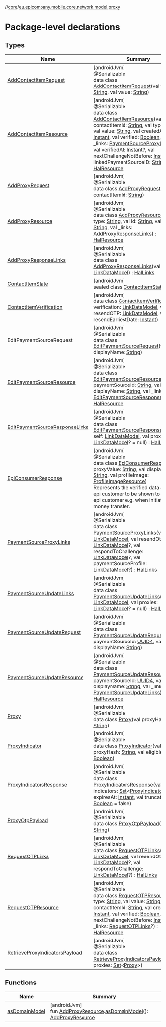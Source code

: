 //[core](../../index.md)/[eu.epicompany.mobile.core.network.model.proxy](index.md)

# Package-level declarations

## Types

| Name | Summary |
|---|---|
| [AddContactItemRequest](-add-contact-item-request/index.md) | [androidJvm]<br>@Serializable<br>data class [AddContactItemRequest](-add-contact-item-request/index.md)(val type: [String](https://kotlinlang.org/api/latest/jvm/stdlib/kotlin/-string/index.html), val value: [String](https://kotlinlang.org/api/latest/jvm/stdlib/kotlin/-string/index.html)) |
| [AddContactItemResource](-add-contact-item-resource/index.md) | [androidJvm]<br>@Serializable<br>data class [AddContactItemResource](-add-contact-item-resource/index.md)(val contactItemId: [String](https://kotlinlang.org/api/latest/jvm/stdlib/kotlin/-string/index.html), val type: [String](https://kotlinlang.org/api/latest/jvm/stdlib/kotlin/-string/index.html), val value: [String](https://kotlinlang.org/api/latest/jvm/stdlib/kotlin/-string/index.html), val createdAt: [Instant](https://developer.android.com/reference/kotlin/java/time/Instant.html), val verified: [Boolean](https://kotlinlang.org/api/latest/jvm/stdlib/kotlin/-boolean/index.html), val _links: [PaymentSourceProxyLinks](-payment-source-proxy-links/index.md)?, val verifiedAt: [Instant](https://developer.android.com/reference/kotlin/java/time/Instant.html)?, val nextChallengeNotBefore: [Instant](https://developer.android.com/reference/kotlin/java/time/Instant.html)?, val linkedPaymentSourceID: [String](https://kotlinlang.org/api/latest/jvm/stdlib/kotlin/-string/index.html)?) : [HalResource](../eu.epicompany.mobile.core.network.hypermedia/-hal-resource/index.md) |
| [AddProxyRequest](-add-proxy-request/index.md) | [androidJvm]<br>@Serializable<br>data class [AddProxyRequest](-add-proxy-request/index.md)(val contactItemId: [String](https://kotlinlang.org/api/latest/jvm/stdlib/kotlin/-string/index.html)) |
| [AddProxyResource](-add-proxy-resource/index.md) | [androidJvm]<br>@Serializable<br>data class [AddProxyResource](-add-proxy-resource/index.md)(val type: [String](https://kotlinlang.org/api/latest/jvm/stdlib/kotlin/-string/index.html), val id: [String](https://kotlinlang.org/api/latest/jvm/stdlib/kotlin/-string/index.html), val value: [String](https://kotlinlang.org/api/latest/jvm/stdlib/kotlin/-string/index.html), val _links: [AddProxyResponseLinks](-add-proxy-response-links/index.md)) : [HalResource](../eu.epicompany.mobile.core.network.hypermedia/-hal-resource/index.md) |
| [AddProxyResponseLinks](-add-proxy-response-links/index.md) | [androidJvm]<br>@Serializable<br>data class [AddProxyResponseLinks](-add-proxy-response-links/index.md)(val self: [LinkDataModel](../eu.epicompany.mobile.core.network.hypermedia/-link-data-model/index.md)) : [HalLinks](../eu.epicompany.mobile.core.network.hypermedia/-hal-links/index.md) |
| [ContactItemState](-contact-item-state/index.md) | [androidJvm]<br>sealed class [ContactItemState](-contact-item-state/index.md) |
| [ContactItemVerification](-contact-item-verification/index.md) | [androidJvm]<br>data class [ContactItemVerification](-contact-item-verification/index.md)(val verification: [LinkDataModel](../eu.epicompany.mobile.core.network.hypermedia/-link-data-model/index.md), val resendOTP: [LinkDataModel](../eu.epicompany.mobile.core.network.hypermedia/-link-data-model/index.md), val resendEarliestDate: [Instant](https://developer.android.com/reference/kotlin/java/time/Instant.html)) |
| [EditPaymentSourceRequest](-edit-payment-source-request/index.md) | [androidJvm]<br>@Serializable<br>data class [EditPaymentSourceRequest](-edit-payment-source-request/index.md)(val displayName: [String](https://kotlinlang.org/api/latest/jvm/stdlib/kotlin/-string/index.html)) |
| [EditPaymentSourceResource](-edit-payment-source-resource/index.md) | [androidJvm]<br>@Serializable<br>data class [EditPaymentSourceResource](-edit-payment-source-resource/index.md)(val paymentSourceId: [String](https://kotlinlang.org/api/latest/jvm/stdlib/kotlin/-string/index.html), val displayName: [String](https://kotlinlang.org/api/latest/jvm/stdlib/kotlin/-string/index.html), val _links: [EditPaymentSourceResponseLinks](-edit-payment-source-response-links/index.md)) : [HalResource](../eu.epicompany.mobile.core.network.hypermedia/-hal-resource/index.md) |
| [EditPaymentSourceResponseLinks](-edit-payment-source-response-links/index.md) | [androidJvm]<br>@Serializable<br>data class [EditPaymentSourceResponseLinks](-edit-payment-source-response-links/index.md)(val self: [LinkDataModel](../eu.epicompany.mobile.core.network.hypermedia/-link-data-model/index.md), val proxies: [LinkDataModel](../eu.epicompany.mobile.core.network.hypermedia/-link-data-model/index.md)? = null) : [HalLinks](../eu.epicompany.mobile.core.network.hypermedia/-hal-links/index.md) |
| [EpiConsumerResponse](-epi-consumer-response/index.md) | [androidJvm]<br>@Serializable<br>data class [EpiConsumerResponse](-epi-consumer-response/index.md)(val proxyValue: [String](https://kotlinlang.org/api/latest/jvm/stdlib/kotlin/-string/index.html), val displayName: [String](https://kotlinlang.org/api/latest/jvm/stdlib/kotlin/-string/index.html), val profileImage: [ProfileImageResource](../eu.epicompany.mobile.core.network.model/-profile-image-resource/index.md))<br>Represents the verified data about an epi customer to be shown to another epi customer e.g. when initiating a money transfer. |
| [PaymentSourceProxyLinks](-payment-source-proxy-links/index.md) | [androidJvm]<br>@Serializable<br>data class [PaymentSourceProxyLinks](-payment-source-proxy-links/index.md)(val self: [LinkDataModel](../eu.epicompany.mobile.core.network.hypermedia/-link-data-model/index.md), val resendOtp: [LinkDataModel](../eu.epicompany.mobile.core.network.hypermedia/-link-data-model/index.md)?, val respondToChallenge: [LinkDataModel](../eu.epicompany.mobile.core.network.hypermedia/-link-data-model/index.md)?, val paymentSourceProfile: [LinkDataModel](../eu.epicompany.mobile.core.network.hypermedia/-link-data-model/index.md)?) : [HalLinks](../eu.epicompany.mobile.core.network.hypermedia/-hal-links/index.md) |
| [PaymentSourceUpdateLinks](-payment-source-update-links/index.md) | [androidJvm]<br>@Serializable<br>data class [PaymentSourceUpdateLinks](-payment-source-update-links/index.md)(val self: [LinkDataModel](../eu.epicompany.mobile.core.network.hypermedia/-link-data-model/index.md), val proxies: [LinkDataModel](../eu.epicompany.mobile.core.network.hypermedia/-link-data-model/index.md)? = null) : [HalLinks](../eu.epicompany.mobile.core.network.hypermedia/-hal-links/index.md) |
| [PaymentSourceUpdateRequest](-payment-source-update-request/index.md) | [androidJvm]<br>@Serializable<br>data class [PaymentSourceUpdateRequest](-payment-source-update-request/index.md)(val paymentSourceId: [UUID4](../eu.epicompany.mobile.core.datatypes/index.md#545543244%2FClasslikes%2F-1060529556), val displayName: [String](https://kotlinlang.org/api/latest/jvm/stdlib/kotlin/-string/index.html)) |
| [PaymentSourceUpdateResource](-payment-source-update-resource/index.md) | [androidJvm]<br>@Serializable<br>data class [PaymentSourceUpdateResource](-payment-source-update-resource/index.md)(val paymentSourceId: [UUID4](../eu.epicompany.mobile.core.datatypes/index.md#545543244%2FClasslikes%2F-1060529556), val displayName: [String](https://kotlinlang.org/api/latest/jvm/stdlib/kotlin/-string/index.html), val _links: [PaymentSourceUpdateLinks](-payment-source-update-links/index.md)) : [HalResource](../eu.epicompany.mobile.core.network.hypermedia/-hal-resource/index.md) |
| [Proxy](-proxy/index.md) | [androidJvm]<br>@Serializable<br>data class [Proxy](-proxy/index.md)(val proxyHash: [String](https://kotlinlang.org/api/latest/jvm/stdlib/kotlin/-string/index.html)) |
| [ProxyIndicator](-proxy-indicator/index.md) | [androidJvm]<br>@Serializable<br>data class [ProxyIndicator](-proxy-indicator/index.md)(val proxyHash: [String](https://kotlinlang.org/api/latest/jvm/stdlib/kotlin/-string/index.html), val eligible: [Boolean](https://kotlinlang.org/api/latest/jvm/stdlib/kotlin/-boolean/index.html)) |
| [ProxyIndicatorsResponse](-proxy-indicators-response/index.md) | [androidJvm]<br>@Serializable<br>data class [ProxyIndicatorsResponse](-proxy-indicators-response/index.md)(val indicators: [Set](https://kotlinlang.org/api/latest/jvm/stdlib/kotlin.collections/-set/index.html)&lt;[ProxyIndicator](-proxy-indicator/index.md)&gt;, val expiresAt: [Instant](https://developer.android.com/reference/kotlin/java/time/Instant.html), val truncated: [Boolean](https://kotlinlang.org/api/latest/jvm/stdlib/kotlin/-boolean/index.html) = false) |
| [ProxyOtpPayload](-proxy-otp-payload/index.md) | [androidJvm]<br>@Serializable<br>data class [ProxyOtpPayload](-proxy-otp-payload/index.md)(val otp: [String](https://kotlinlang.org/api/latest/jvm/stdlib/kotlin/-string/index.html)) |
| [RequestOTPLinks](-request-o-t-p-links/index.md) | [androidJvm]<br>@Serializable<br>data class [RequestOTPLinks](-request-o-t-p-links/index.md)(val self: [LinkDataModel](../eu.epicompany.mobile.core.network.hypermedia/-link-data-model/index.md), val resendOtp: [LinkDataModel](../eu.epicompany.mobile.core.network.hypermedia/-link-data-model/index.md)?, val respondToChallenge: [LinkDataModel](../eu.epicompany.mobile.core.network.hypermedia/-link-data-model/index.md)?) : [HalLinks](../eu.epicompany.mobile.core.network.hypermedia/-hal-links/index.md) |
| [RequestOTPResource](-request-o-t-p-resource/index.md) | [androidJvm]<br>@Serializable<br>data class [RequestOTPResource](-request-o-t-p-resource/index.md)(val type: [String](https://kotlinlang.org/api/latest/jvm/stdlib/kotlin/-string/index.html), val value: [String](https://kotlinlang.org/api/latest/jvm/stdlib/kotlin/-string/index.html), val contactItemId: [String](https://kotlinlang.org/api/latest/jvm/stdlib/kotlin/-string/index.html), val createdAt: [Instant](https://developer.android.com/reference/kotlin/java/time/Instant.html), val verified: [Boolean](https://kotlinlang.org/api/latest/jvm/stdlib/kotlin/-boolean/index.html), val nextChallengeNotBefore: [Instant](https://developer.android.com/reference/kotlin/java/time/Instant.html), val _links: [RequestOTPLinks](-request-o-t-p-links/index.md)?) : [HalResource](../eu.epicompany.mobile.core.network.hypermedia/-hal-resource/index.md) |
| [RetrieveProxyIndicatorsPayload](-retrieve-proxy-indicators-payload/index.md) | [androidJvm]<br>@Serializable<br>data class [RetrieveProxyIndicatorsPayload](-retrieve-proxy-indicators-payload/index.md)(val proxies: [Set](https://kotlinlang.org/api/latest/jvm/stdlib/kotlin.collections/-set/index.html)&lt;[Proxy](-proxy/index.md)&gt;) |

## Functions

| Name | Summary |
|---|---|
| [asDomainModel](as-domain-model.md) | [androidJvm]<br>fun [AddProxyResource](-add-proxy-resource/index.md).[asDomainModel](as-domain-model.md)(): [AddProxyResource](-add-proxy-resource/index.md) |
